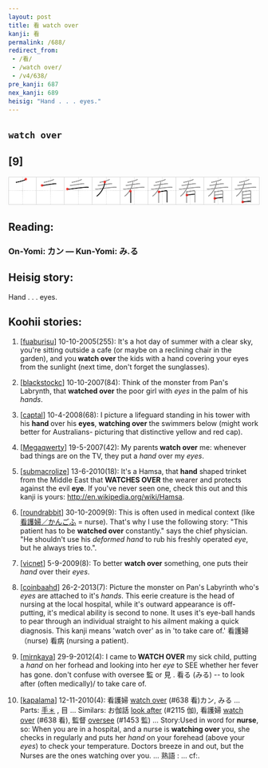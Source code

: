 ```yaml
---
layout: post
title: 看 watch over
kanji: 看
permalink: /688/
redirect_from:
 - /看/
 - /watch over/
 - /v4/638/
pre_kanji: 687
nex_kanji: 689
heisig: "Hand . . . eyes."
---
```


## `watch over`

## [9]

<div class="stroke"><img src="../images/E79C8B.png" /></div>

## Reading:

### On-Yomi: カン &mdash; Kun-Yomi: み.る

## Heisig story:

Hand . . . eyes.

## Koohii stories:

1) [<a href="http://kanji.koohii.com/profile/fuaburisu">fuaburisu</a>] 10-10-2005(255): It&#039;s a hot day of summer with a clear sky, you&#039;re sitting outside a cafe (or maybe on a reclining chair in the garden), and you<strong> watch over</strong> the kids with a hand covering your eyes from the sunlight (next time, don&#039;t forget the sunglasses).

2) [<a href="http://kanji.koohii.com/profile/blackstockc">blackstockc</a>] 10-10-2007(84): Think of the monster from Pan&#039;s Labrynth, that <strong>watched over</strong> the poor girl with <em>eyes</em> in the palm of his <em>hands</em>.

3) [<a href="http://kanji.koohii.com/profile/captal">captal</a>] 10-4-2008(68): I picture a lifeguard standing in his tower with his <strong>hand </strong>over his <strong>eyes</strong>, <strong>watching over</strong> the swimmers below (might work better for Australians- picturing that distinctive yellow and red cap).

4) [<a href="http://kanji.koohii.com/profile/Megaqwerty">Megaqwerty</a>] 19-5-2007(42): My parents<strong> watch over</strong> me: whenever bad things are on the TV, they put a <em>hand</em> over my <em>eyes</em>.

5) [<a href="http://kanji.koohii.com/profile/submacrolize">submacrolize</a>] 13-6-2010(18): It&#039;s a Hamsa, that <strong>hand</strong> shaped trinket from the Middle East that <strong>WATCHES OVER</strong> the wearer and protects against the evil <strong>eye</strong>. If you&#039;ve never seen one, check this out and this kanji is yours: <a href="http://en.wikipedia.org/wiki/Hamsa">http://en.wikipedia.org/wiki/Hamsa</a>.

6) [<a href="http://kanji.koohii.com/profile/roundrabbit">roundrabbit</a>] 30-10-2009(9): This is often used in medical context (like <a href="midori://search?text=看護婦／かんごふ">看護婦／かんごふ</a> = nurse). That&#039;s why I use the following story: &quot;This patient has to be <strong>watched over</strong> constantly.&quot; says the chief physician. &quot;He shouldn&#039;t use his <em>deformed hand</em> to rub his freshly operated <em>eye</em>, but he always tries to.&quot;.

7) [<a href="http://kanji.koohii.com/profile/vicnet">vicnet</a>] 5-9-2009(8): To better <strong>watch over</strong> something, one puts their <em>hand</em> over their <em>eyes</em>.

8) [<a href="http://kanji.koohii.com/profile/coinbaahd">coinbaahd</a>] 26-2-2013(7): Picture the monster on Pan&#039;s Labyrinth who&#039;s <em>eyes</em> are attached to it&#039;s <em>hands</em>. This eerie creature is the head of nursing at the local hospital, while it&#039;s outward appearance is off-putting, it&#039;s medical ability is second to none. It uses it&#039;s eye-ball hands to pear through an individual straight to his ailment making a quick diagnosis. This kanji means &#039;watch over&#039; as in &#039;to take care of.&#039; 看護婦 （nurse) 看病 (nursing a patient).

9) [<a href="http://kanji.koohii.com/profile/mirnkaya">mirnkaya</a>] 29-9-2012(4): I came to<strong> WATCH OVER</strong> my sick child, putting a <em>hand</em> on her forhead and looking into her <em>eye</em> to SEE whether her fever has gone. don&#039;t confuse with oversee 監 or 見 . 看る (みる) -- to look after (often medically)/ to take care of.

10) [<a href="http://kanji.koohii.com/profile/kapalama">kapalama</a>] 12-11-2010(4): 看護婦 <a href="../638">watch over</a> (#638 看)カン, みる ... Parts: <a href="midori://search?text=手＊">手＊</a> , 目 ... Similars: お伽話 <a href="../2115">look after</a> (#2115 伽), 看護婦 <a href="../638">watch over</a> (#638 看), 監督 <a href="../1453">oversee</a> (#1453 監) ... Story:Used in word for <strong>nurse</strong>, so: When you are in a hospital, and a nurse is <strong>watching over</strong> you, she checks in regularly and puts her <em>hand</em> on your forehead (above your <em>eyes</em>) to check your temperature. Doctors breeze in and out, but the Nurses are the ones watching over you. ... 熟語 : ... cf:.
